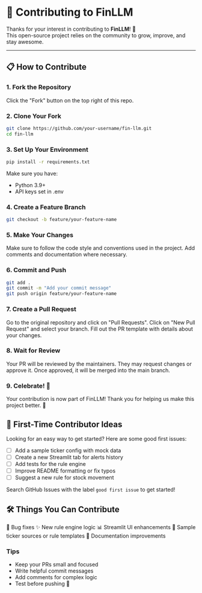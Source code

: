 # 🤝 Contributing to FinLLM

Thanks for your interest in contributing to **FinLLM**! 🎉  
This open-source project relies on the community to grow, improve, and stay awesome.

---

## 📋 How to Contribute

### 1. Fork the Repository
Click the "Fork" button on the top right of this repo.

### 2. Clone Your Fork
```bash
git clone https://github.com/your-username/fin-llm.git
cd fin-llm
```

### 3. Set Up Your Environment
```bash
pip install -r requirements.txt
```

Make sure you have:
* Python 3.9+
* API keys set in .env

### 4. Create a Feature Branch
```bash
git checkout -b feature/your-feature-name
```

### 5. Make Your Changes
Make sure to follow the code style and conventions used in the project.
Add comments and documentation where necessary.

### 6. Commit and Push
```bash
git add .
git commit -m "Add your commit message"
git push origin feature/your-feature-name
```

### 7. Create a Pull Request
Go to the original repository and click on "Pull Requests".
Click on "New Pull Request" and select your branch.
Fill out the PR template with details about your changes.

### 8. Wait for Review
Your PR will be reviewed by the maintainers. They may request changes or approve it.
Once approved, it will be merged into the main branch.


### 9. Celebrate! 🎉
Your contribution is now part of FinLLM! Thank you for helping us make this project better. 🙌


## 🎯 First-Time Contributor Ideas

Looking for an easy way to get started? Here are some good first issues:

- [ ] Add a sample ticker config with mock data
- [ ] Create a new Streamlit tab for alerts history
- [ ] Add tests for the rule engine
- [ ] Improve README formatting or fix typos
- [ ] Suggest a new rule for stock movement

Search GitHub Issues with the label `good first issue` to get started!


## 🛠 Things You Can Contribute
🔧 Bug fixes
✨ New rule engine logic
📊 Streamlit UI enhancements
🧪 Sample ticker sources or rule templates
📄 Documentation improvements

### Tips
* Keep your PRs small and focused
* Write helpful commit messages
* Add comments for complex logic
* Test before pushing 🙌

